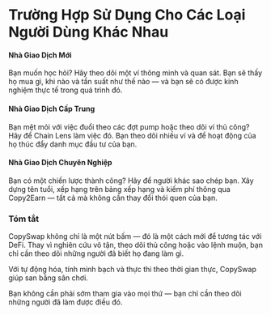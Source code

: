 # Trường Hợp Sử Dụng Cho Các Loại Người Dùng Khác Nhau

#### Nhà Giao Dịch Mới
Bạn muốn học hỏi? Hãy theo dõi một ví thông minh và quan sát. Bạn sẽ thấy họ mua gì, khi nào và tần suất như thế nào — và bạn sẽ có được kinh nghiệm thực tế trong quá trình đó.

#### Nhà Giao Dịch Cấp Trung
Bạn mệt mỏi với việc đuổi theo các đợt pump hoặc theo dõi ví thủ công? Hãy để Chain Lens làm việc đó. Bạn theo dõi nhiều ví và để hoạt động của họ thúc đẩy danh mục đầu tư của bạn.

#### Nhà Giao Dịch Chuyên Nghiệp
Bạn có một chiến lược thành công? Hãy để người khác sao chép bạn. Xây dựng tên tuổi, xếp hạng trên bảng xếp hạng và kiếm phí thông qua Copy2Earn — tất cả mà không cần thay đổi thói quen của bạn.

### Tóm tắt
CopySwap không chỉ là một nút bấm — đó là một cách mới để tương tác với DeFi. Thay vì nghiên cứu vô tận, theo dõi thủ công hoặc vào lệnh muộn, bạn chỉ cần theo dõi những người đã biết họ đang làm gì.

Với tự động hóa, tính minh bạch và thực thi theo thời gian thực, CopySwap giúp san bằng sân chơi.

Bạn không cần phải sớm tham gia vào mọi thứ — bạn chỉ cần theo dõi những người đã làm được điều đó.

